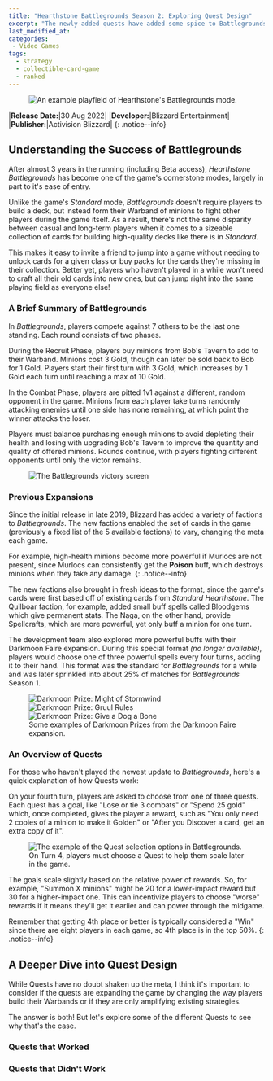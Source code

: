 ```yaml
---
title: "Hearthstone Battlegrounds Season 2: Exploring Quest Design"
excerpt: "The newly-added quests have added some spice to Battlegrounds. I walk through which parts of the design worked to enhance the game vs. added more of the same."
last_modified_at:
categories:
 - Video Games
tags:
  - strategy
  - collectible-card-game
  - ranked
---
```


<figure class="align-center">
  <img
    src="{{ site.url }}{{ site.baseurl }}/assets/img/hearthstone-bg-board.webp"
    alt="An example playfield of Hearthstone's Battlegrounds mode.">
</figure>

|**Release Date:**|30 Aug 2022|
|**Developer:**|Blizzard Entertainment|
|**Publisher:**|Activision Blizzard|
{: .notice--info}

## Understanding the Success of Battlegrounds
After almost 3 years in the running (including Beta access), *Hearthstone
Battlegrounds* has become one of the game's cornerstone modes, largely in part
to it's ease of entry.

Unlike the game's *Standard* mode, *Battlegrounds* doesn't require players to
build a deck, but instead form their Warband of minions to fight other players
during the game itself. As a result, there's not the same disparity between
casual and long-term players when it comes to a sizeable collection of cards for
building high-quality decks like there is in *Standard*.

This makes it easy to invite a friend to jump into a game without needing to
unlock cards for a given class or buy packs for the cards they're missing in
their collection. Better yet, players who haven't played in a while won't need
to craft all their old cards into new ones, but can jump right into the same
playing field as everyone else!

### A Brief Summary of Battlegrounds
In *Battlegrounds*, players compete against 7 others to be the last one
standing. Each round consists of two phases.

During the Recruit Phase, players buy minions from Bob's Tavern to add to their
Warband. Minions cost 3 Gold, though can later be sold back to Bob for 1 Gold.
Players start their first turn with 3 Gold, which increases by 1 Gold each turn
until reaching a max of 10 Gold.

In the Combat Phase, players are pitted 1v1 against a different, random opponent
in the game. Minions from each player take turns randomly attacking enemies
until one side has none remaining, at which point the winner attacks the loser.

Players must balance purchasing enough minions to avoid depleting their health
and losing with upgrading Bob's Tavern to improve the quantity and quality of
offered minions. Rounds continue, with players fighting different opponents
until only the victor remains.

<figure class="align-center">
  <img
    src="{{ site.url }}{{ site.baseurl }}/assets/img/hearthstone-bg-victory.webp"
    alt="The Battlegrounds victory screen">
</figure>

### Previous Expansions
Since the initial release in late 2019, Blizzard has added a variety of factions
to *Battlegrounds*. The new factions enabled the set of cards in the game
(previously a fixed list of the 5 available factions) to vary, changing the meta
each game.

For example, high-health minions become more powerful if Murlocs are not
present, since Murlocs can consistently get the **Poison** buff, which destroys
minions when they take any damage.
{: .notice--info}

The new factions also brought in fresh ideas to the format, since the game's
cards were first based off of existing cards from *Standard Hearthstone*. The
Quilboar faction, for example, added small buff spells called Bloodgems which
give permanent stats. The Naga, on the other hand, provide Spellcrafts, which
are more powerful, yet only buff a minion for one turn.

The development team also explored more powerful buffs with their Darkmoon Faire
expansion. During this special format *(no longer available)*, players would
choose one of three powerful spells every four turns, adding it to their hand.
This format was the standard for *Battlegrounds* for a while and was later
sprinkled into about 25% of matches for *Battlegrounds* Season 1.

<figure class="align-center third">
  <img
    src="{{ site.url }}{{ site.baseurl }}/assets/img/hearthstone-bg-might-of-stormwind.webp"
    alt="Darkmoon Prize: Might of Stormwind">
  <img
    src="{{ site.url }}{{ site.baseurl }}/assets/img/hearthstone-bg-gruul-rules.webp"
    alt="Darkmoon Prize: Gruul Rules">
  <img
    src="{{ site.url }}{{ site.baseurl }}/assets/img/hearthstone-bg-give-a-dog-a-bone.webp"
    alt="Darkmoon Prize: Give a Dog a Bone">
  <figcaption>
    Some examples of Darkmoon Prizes from the Darkmoon Faire expansion.
  </figcaption>
</figure>

### An Overview of Quests
For those who haven't played the newest update to *Battlegrounds*, here's a
quick explanation of how Quests work:

On your fourth turn, players are asked to choose from one of three quests. Each
quest has a goal, like "Lose or tie 3 combats" or "Spend 25 gold" which, once
completed, gives the player a reward, such as "You only need 2 copies of a
minion to make it Golden" or "After you Discover a card, get an extra copy of
it".

<figure class="align-center">
  <img
    src="{{ site.url }}{{ site.baseurl }}/assets/img/hearthstone-bg-quest-choices.jpg"
    alt="The example of the Quest selection options in Battlegrounds.">
  <figcaption>
    On Turn 4, players must choose a Quest to help them scale later in the game.
  </figcaption>
</figure>

The goals scale slightly based on the relative power of rewards. So, for
example, "Summon X minions" might be 20 for a lower-impact reward but 30 for a
higher-impact one. This can incentivize players to choose "worse" rewards if it
means they'll get it earlier and can power through the midgame.

Remember that getting 4th place or better is typically considered a "Win" since
there are eight players in each game, so 4th place is in the top 50%.
{: .notice--info}

## A Deeper Dive into Quest Design
While Quests have no doubt shaken up the meta, I think it's important to
consider if the quests are expanding the game by changing the way players build
their Warbands or if they are only amplifying existing strategies.

The answer is both! But let's explore some of the different Quests to see why
that's the case.

### Quests that Worked

### Quests that Didn't Work
